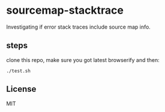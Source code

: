 # sourcemap-stacktrace

Investigating if error stack traces include source map info.

## steps

clone this repo, make sure you got latest browserify and then:

    ./test.sh

## License

MIT
